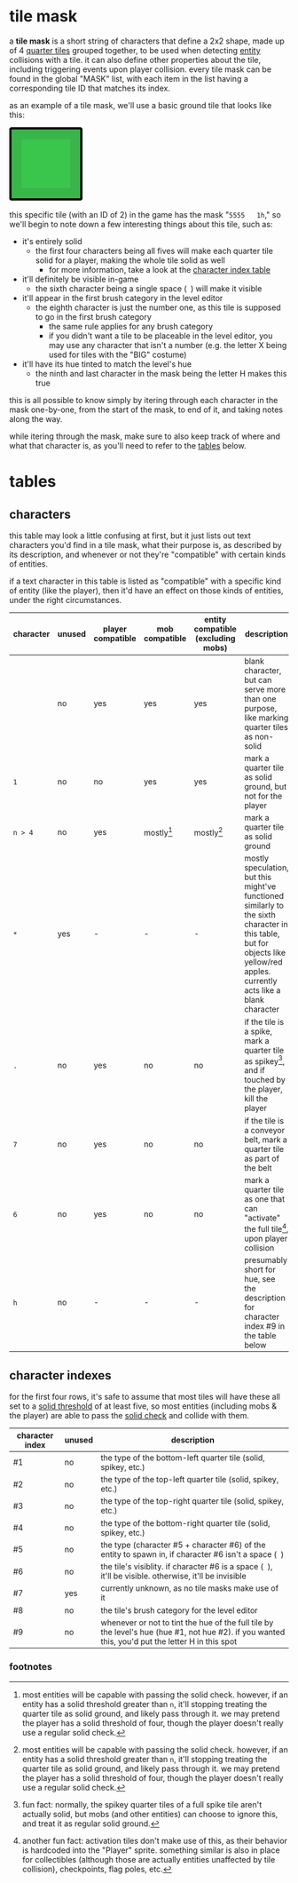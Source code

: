 <!--
    created: June 17th, 2024
    updated: June 18th, 2024
-->

# tile mask
a **tile mask** is a short string of characters that define a 2x2 shape, made up of 4 [quarter tiles](./glossary.md#quarter-tile) grouped together, to be used when detecting [entity](./glossary.md#entity) collisions with a tile. it can also define other properties about the tile, including triggering events upon player collision. every tile mask can be found in the global "MASK" list, with each item in the list having a corresponding tile ID that matches its index.

as an example of a tile mask, we'll use a basic ground tile that looks like this:

![a basic green ground tile](../res/ground.svg)

this specific tile (with an ID of 2) in the game has the mask "`5555   1h`," so we'll begin to note down a few interesting things about this tile, such as:

- it's entirely solid
    - the first four characters being all fives will make each quarter tile solid for a player, making the whole tile solid as well
        - for more information, take a look at  the [character index table](#character-indexes)
- it'll definitely be visible in-game
    - the sixth character being a single space (` `) will make it visible
- it'll appear in the first brush category in the level editor
    - the eighth character is just the number one, as this tile is supposed to go in the first brush category
        - the same rule applies for any brush category
        - if you didn't want a tile to be placeable in the level editor, you may use any character that isn't a number (e.g. the letter X being used for tiles with the "BIG" costume)
- it'll have its hue tinted to match the level's hue
    - the ninth and last character in the mask being the letter H makes this true

this is all possible to know simply by itering through each character in the mask one-by-one, from the start of the mask, to end of it, and taking notes along the way.

while itering through the mask, make sure to also keep track of where and what that character is, as you'll need to refer to the [tables](#tables) below.

# tables
## characters
this table may look a little confusing at first, but it just lists out text characters you'd find in a tile mask, what their purpose is, as described by its description, and whenever or not they're "compatible" with certain kinds of entities.

if a text character in this table is listed as "compatible" with a specific kind of entity (like the player), then it'd have an effect on those kinds of entities, under the right circumstances.

<!-- TODO: clarify the character table a little more -->

character | unused | player compatible | mob compatible | entity compatible (excluding mobs) | description
--------- | ------ | ----------------- | -------------- | ---------------------------------------------------------- | -----------
` `       | no     | yes               | yes            | yes                                                        | blank character, but can serve more than one purpose, like marking quarter tiles as non-solid
`1`       | no     | no                | yes            | yes                                                        | mark a quarter tile as solid ground, but not for the player
`n > 4`   | no     | yes               | mostly[^1]     | mostly[^1]                                                 | mark a quarter tile as solid ground
`*`       | yes    | -                 | -              | -                                                          | mostly speculation, but this might've functioned similarly to the sixth character in this table, but for objects like yellow/red apples. currently acts like a blank character
`.`       | no     | yes               | no             | no                                                         | if the tile is a spike, mark a quarter tile as spikey[^2], and if touched by the player, kill the player
`7`       | no     | yes               | no             | no                                                         | if the tile is a conveyor belt, mark a quarter tile as part of the belt
`6`       | no     | yes               | no             | no                                                         | mark a quarter tile as one that can "activate" the full tile[^3], upon player collision
`h`       | no     | -                 | -              | -                                                          | presumably short for hue, see the description for character index #9 in the table below

## character indexes
for the first four rows, it's safe to assume that most tiles will have these all set to a [solid threshold](./glossary.md#solid-threshold) of at least five, so most entities (including mobs & the player) are able to pass the [solid check](./glossary.md#solid-check) and collide with them.

character index  | unused | description
---------------- | ------ |-----------
#1               | no     | the type of the bottom-left quarter tile (solid, spikey, etc.)
#2               | no     | the type of the top-left quarter tile (solid, spikey, etc.)
#3               | no     | the type of the top-right quarter tile (solid, spikey, etc.)
#4               | no     | the type of the bottom-right quarter tile (solid, spikey, etc.)
#5               | no     | the type (character #5 + character #6) of the entity to spawn in, if character #6 isn't a space (` `)
#6               | no     | the tile's visiblity. if character #6 is a space (` `), it'll be visible. otherwise, it'll be invisible
#7               | yes    | currently unknown, as no tile masks make use of it
#8               | no     | the tile's brush category for the level editor
#9               | no     | whenever or not to tint the hue of the full tile by the level's hue (hue #1, not hue #2). if you wanted this, you'd put the letter H in this spot

### footnotes
[^1]: most entities will be capable with passing the solid check. however, if an entity has a solid threshold greater than `n`, it'll stopping treating the quarter tile as solid ground, and likely pass through it. we may pretend the player has a solid threshold of four, though the player doesn't really use a regular solid check.

[^2]: fun fact: normally, the spikey quarter tiles of a full spike tile aren't actually solid, but mobs (and other entities) can choose to ignore this, and treat it as regular solid ground.

[^3]: another fun fact: activation tiles don't make use of this, as their behavior is hardcoded into the "Player" sprite. something similar is also in place for collectibles (although those are actually entities unaffected by tile collision), checkpoints, flag poles, etc.